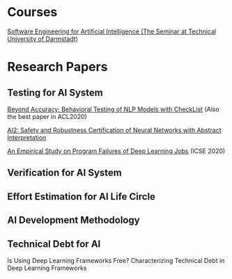 # Courses
[Software Engineering for Artificial Intelligence (The Seminar at Technical University of Darmstadt)](https://allprojects.github.io/SE4AI/schedule-sose2020.html)

# Research Papers

## Testing for AI System
[Beyond Accuracy: Behavioral Testing of NLP Models with CheckList](https://www.aclweb.org/anthology/2020.acl-main.442.pdf) (Also the best paper in ACL2020)

[AI2: Safety and Robustness Certification of Neural Networks with Abstract Interpretation](https://ieeexplore.ieee.org/stamp/stamp.jsp?tp=&arnumber=8418593)

[An Empirical Study on Program Failures of Deep Learning Jobs](https://wencongxiao.github.io/res/icse20/icse20-main-199.pdf) (ICSE 2020)

## Verification for AI System

## Effort Estimation for AI Life Circle

## AI Development Methodology

## Technical Debt for AI

Is Using Deep Learning Frameworks Free? Characterizing Technical Debt in Deep Learning Frameworks

